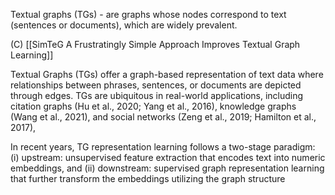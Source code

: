 Textual graphs (TGs) - are graphs whose nodes correspond to text (sentences or documents), which are widely prevalent.

(С) [[SimTeG A Frustratingly Simple Approach Improves Textual Graph Learning]]

Textual Graphs (TGs) offer a graph-based representation of text data where relationships between phrases, sentences, or documents are depicted through edges. TGs are ubiquitous in real-world applications, including citation graphs (Hu et al., 2020; Yang et al., 2016), knowledge graphs (Wang et al., 2021), and social networks (Zeng et al., 2019; Hamilton et al., 2017),

In recent years, TG representation learning follows a two-stage paradigm: (i) upstream: unsupervised feature extraction that encodes text into numeric embeddings, and (ii) downstream: supervised graph representation learning that further transform the embeddings utilizing the graph structure
